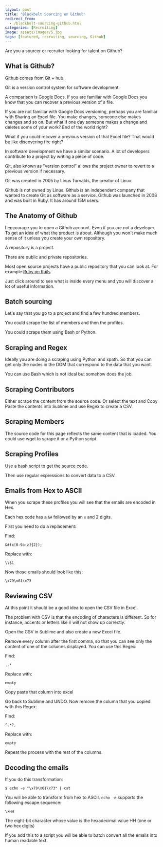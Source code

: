```yaml
---
layout: post
title: "Blackbelt Sourcing on Github"
redirect_from:
  - /blackbelt-sourcing-github.html
categories: [Recruiting]
image: assets/images/5.jpg
tags: [featured, recruiting, sourcing, Github]
---
```


Are you a sourcer or recruiter looking for talent on Github?


## What is Github?

Github comes from Git + hub.

Git is a version control system for software development.

A comparison is Google Docs. If you are familiar with Google Docs you know that you can recover a previous version of a file.

If you are not familiar with Google Docs versioning, perhaps you are familiar with Sharing an Excel file. You make changes, someone else makes changes and so on. But what if one day someone makes a change and deletes some of your work? End of the world right?

What if you could recover a previous version of that Excel file? That would be like discovering fire right?

In software development we have a similar scenario. A lot of developers contribute to a project by writing a piece of code.

Git, also known as "version control" allows the project owner to revert to a previous version if necessary.

Git was created in 2005 by Linus Torvalds, the creator of Linux.

Github is not owned by Linus. Github is an independent company that wanted to create Git as software as a service. Github was launched in 2008 and was built in Ruby. It has around 15M users.

## The Anatomy of Github

I encourage you to open a Github account. Even if you are not a developer. To get an idea of what the product is about. Although you won't make much sense of it unless you create your own repository.

A repository is a project.

There are public and private repositories.

Most open source projects have a public repository that you can look at. For example <a href="https://github.com/rails/rails" target="_blank">Ruby on Rails</a>.

Just click around to see what is inside every menu and you will discover a lot of useful information.

## Batch sourcing

Let's say that you go to a project and find a few hundred members.

You could scrape the list of members and then the profiles.

You could scrape them using Bash or Python.

## Scraping and Regex

Ideally you are doing a scraping using Python and xpath. So that you can get only the nodes in the DOM that correspond to the data that you want.

You can use Bash which is not ideal but somehow does the job.

## Scraping Contributors

Either scrape the content from the source code. Or select the text and Copy Paste the contents into Sublime and use Regex to create a CSV.

## Scraping Members

The source code for this page reflects the same content that is loaded. You could use wget to scrape it or a Python script.

## Scraping Profiles

Use a bash script to get the source code.

Then use regular expressions to convert data to a CSV.

## Emails from Hex to ASCII

When you scrape these profiles you will see that the emails are encoded in Hex.

Each hex code has a `&#` followed by an `x` and 2 digits.

First you need to do a replacement:

Find:

    &#(x[0-9a-z]{2});

Replace with:

    \\$1

Now those emails should look like this:

    \x79\x61\x73

## Reviewing CSV

At this point it should be a good idea to open the CSV file in Excel.

The problem with CSV is that the encoding of characters is different. So for instance, accents or letters like ñ will not show up correctly.

Open the CSV in Sublime and also create a new Excel file.

Remove every column after the first comma, so that you can see only the content of one of the columns displayed. You can use this Regex:

Find:

    ,.*

Replace with:

    empty

Copy paste that column into excel

Go back to Sublime and UNDO. Now remove the column that you copied with this Regex:

Find:

    ^.*?,

Replace with:

    empty

Repeat the process with the rest of the columns.

## Decoding the emails

If you do this transformation:

    $ echo -e "\x79\x61\x73" | cat

You will be able to transform from hex to ASCII. `echo -e` supports the following escape sequence:

    \×HH

The eight-bit character whose value is the hexadecimal value HH (one or two hex digits)

If you add this to a script you will be able to batch convert all the emails into human readable text.